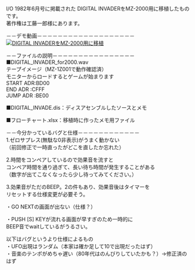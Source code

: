 I/O 1982年6月号に掲載された
DIGITAL INVADERをMZ-2000用に移植したものです。  
著作権は工藤一郎様にあります。  

－－デモ動画－－－－－－－－－－－－－－－－－－－  
[![DIGITAL INVADERをMZ-2000用に移植](https://img.youtube.com/vi/xXplv1aI-i4/0.jpg)](https://www.youtube.com/watch?v=xXplv1aI-i4)

－－ファイルの説明－－－－－－－－－－－－－－－－  
■DIGITAL_INVADER_for2000.wav  
テープイメージ（MZ-1Z001で動作確認済）  
モニターからロードするとゲームが始まります  
START ADR:BD00  
END ADR  :CFFF  
JUMP ADR :BE00  
  
■DIGITAL_INVADE.dis：ディスアセンブルしたソースとメモ  
  
■フローチャート.xlsx：移植時に作ったメモ用ファイル  
  
－－今分かっているバグと仕様－－－－－－－－－－－－  
1.ゼロサプレス(無駄な0非表示)がうまく動かない  
（前回修正で一時直ったがどこを直したか忘れた）  
  
2.時間をコンペアしているので効果音を流すと  
コンペア時間を通り過ぎて、長い待ち時間が発生することがある  
（数字が出てこなくなったら少し待ってみてください。）  
  
3.効果音がただのBEEP。2の件もあり、効果音後はタイマーを  
リセットする仕様変更が必要そう。  
  
・GO NEXTの画面が出ない（仕様？）  
  
・PUSH [S] KEYが流れる画面が早すぎのため一時的に  
BEEP音でwaitしているがうるさい。  
  
以下はバグというより仕様によるもの  
・UFO出現はランダム（本家は確か足して10で出現だったはず）  
・音楽のテンポがめちゃ遅い（80年代はのんびりしていたかも？）→修正済のはず  
